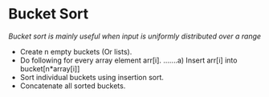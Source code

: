 # Bucket Sort

_Bucket sort is mainly useful when input is uniformly distributed over a range_

-   Create n empty buckets (Or lists).
-   Do following for every array element arr[i].
    .......a) Insert arr[i] into bucket[n\*array[i]]
-   Sort individual buckets using insertion sort.
-   Concatenate all sorted buckets.

